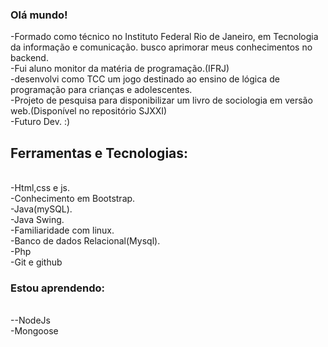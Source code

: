 ### Olá mundo! 


-Formado como técnico no Instituto Federal Rio de Janeiro, em Tecnologia da informação e comunicação. busco aprimorar meus conhecimentos no backend.<br>
-Fui aluno monitor da matéria de programação.(IFRJ)<br>
-desenvolvi como TCC um jogo destinado ao ensino de lógica de programação para crianças e adolescentes.<br>
-Projeto de pesquisa para disponibilizar um livro de sociologia em versão web.(Disponível no repositório SJXXI)<br>
-Futuro Dev. :)
## Ferramentas e Tecnologias:
<br>
-Html,css e js.<br>
-Conhecimento em Bootstrap.<br>
-Java(mySQL).<br>
-Java Swing.<br>
-Familiaridade com linux.<br>
-Banco de dados Relacional(Mysql).<br>
-Php<br>
-Git e github<br>

### Estou aprendendo:

<br>
--NodeJs<br>
-Mongoose<br>


